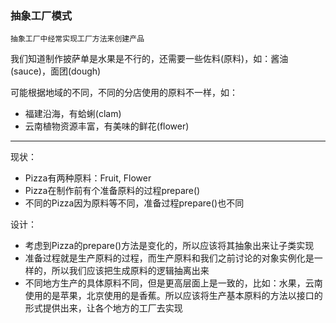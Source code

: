 ### 抽象工厂模式

`抽象工厂中经常实现工厂方法来创建产品`

我们知道制作披萨单是水果是不行的，还需要一些佐料(原料)，如：酱油(sauce)，面团(dough)

可能根据地域的不同，不同的分店使用的原料不一样，如：
- 福建沿海，有蛤蜊(clam)
- 云南植物资源丰富，有美味的鲜花(flower)

---

现状：
- Pizza有两种原料：Fruit, Flower
- Pizza在制作前有个准备原料的过程prepare()
- 不同的Pizza因为原料等不同，准备过程prepare()也不同

设计：
- 考虑到Pizza的prepare()方法是变化的，所以应该将其抽象出来让子类实现
- 准备过程就是生产原料的过程，而生产原料和我们之前讨论的对象实例化是一样的，所以我们应该把生成原料的逻辑抽离出来
- 不同地方生产的具体原料不同，但是更高层面上是一致的，比如：水果，云南使用的是苹果，北京使用的是香蕉。所以应该将生产基本原料的方法以接口的形式提供出来，让各个地方的工厂去实现
